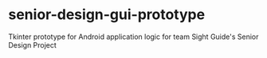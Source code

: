 # senior-design-gui-prototype
Tkinter prototype for Android application logic for team Sight Guide's Senior Design Project
